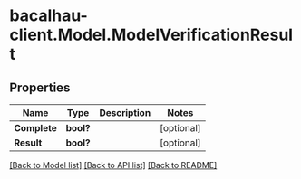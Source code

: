 # bacalhau-client.Model.ModelVerificationResult
## Properties

Name | Type | Description | Notes
------------ | ------------- | ------------- | -------------
**Complete** | **bool?** |  | [optional] 
**Result** | **bool?** |  | [optional] 

[[Back to Model list]](../README.md#documentation-for-models) [[Back to API list]](../README.md#documentation-for-api-endpoints) [[Back to README]](../README.md)

